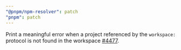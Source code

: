 ```yaml
---
"@pnpm/npm-resolver": patch
"pnpm": patch
---
```


Print a meaningful error when a project referenced by the `workspace:` protocol is not found in the workspace [#4477](https://github.com/pnpm/pnpm/issues/4477).
